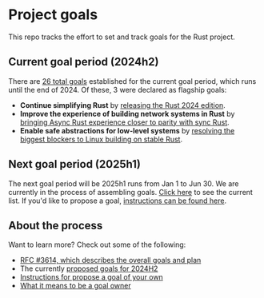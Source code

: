 # Project goals

This repo tracks the effort to set and track goals for the Rust project.

## Current goal period (2024h2)

There are [26 total goals](./2024h2/goals.md) established for the current goal period, which runs until the end of 2024. Of these, 3 were declared as flagship goals:

* **Continue simplifying Rust** by [releasing the Rust 2024 edition](./2024h2/Rust-2024-Edition.md).
* **Improve the experience of building network systems in Rust** by [bringing Async Rust experience closer to parity with sync Rust](./2024h2/async.md).
* **Enable safe abstractions for low-level systems** by [resolving the biggest blockers to Linux building on stable Rust](./2024h2/rfl_stable.md).

## Next goal period (2025h1)

The next goal period will be 2025h1 runs from Jan 1 to Jun 30. We are currently in the process of assembling goals. [Click here](./2025h1/goals.md) to see the current list. If you'd like to propose a goal, [instructions can be found here](./how_to/propose_a_goal.md).

## About the process

Want to learn more? Check out some of the following:

* [RFC #3614, which describes the overall goals and plan](https://github.com/rust-lang/rfcs/blob/master/text/3614-project-goals.md)
* The currently [proposed goals for 2024H2](./2024h2/slate.md)
* [Instructions for propose a goal of your own](./how_to/propose_a_goal.md)
* [What it means to be a goal owner](./about/owners.md)
